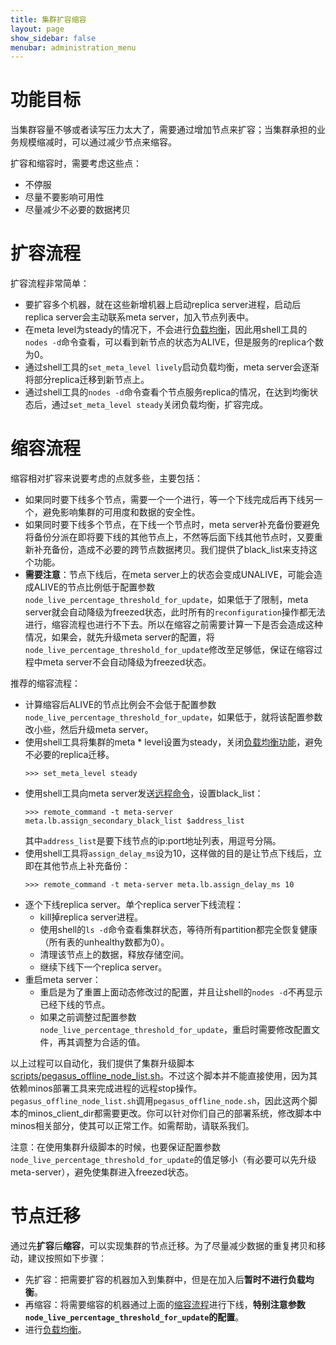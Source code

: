 ```yaml
---
title: 集群扩容缩容
layout: page
show_sidebar: false
menubar: administration_menu
---
```


# 功能目标

当集群容量不够或者读写压力太大了，需要通过增加节点来扩容；当集群承担的业务规模缩减时，可以通过减少节点来缩容。

扩容和缩容时，需要考虑这些点：
* 不停服
* 尽量不要影响可用性
* 尽量减少不必要的数据拷贝

# 扩容流程

扩容流程非常简单：
* 要扩容多个机器，就在这些新增机器上启动replica server进程，启动后replica server会主动联系meta server，加入节点列表中。
* 在meta level为steady的情况下，不会进行[负载均衡](rebalance)，因此用shell工具的`nodes -d`命令查看，可以看到新节点的状态为ALIVE，但是服务的replica个数为0。
* 通过shell工具的`set_meta_level lively`启动负载均衡，meta server会逐渐将部分replica迁移到新节点上。
* 通过shell工具的`nodes -d`命令查看个节点服务replica的情况，在达到均衡状态后，通过`set_meta_level steady`关闭负载均衡，扩容完成。

# 缩容流程

缩容相对扩容来说要考虑的点就多些，主要包括：
* 如果同时要下线多个节点，需要一个一个进行，等一个下线完成后再下线另一个，避免影响集群的可用度和数据的安全性。
* 如果同时要下线多个节点，在下线一个节点时，meta server补充备份要避免将备份分派在即将要下线的其他节点上，不然等后面下线其他节点时，又要重新补充备份，造成不必要的跨节点数据拷贝。我们提供了black_list来支持这个功能。
* **需要注意**：节点下线后，在meta server上的状态会变成UNALIVE，可能会造成ALIVE的节点比例低于配置参数`node_live_percentage_threshold_for_update`，如果低于了限制，meta server就会自动降级为freezed状态，此时所有的`reconfiguration`操作都无法进行，缩容流程也进行不下去。所以在缩容之前需要计算一下是否会造成这种情况，如果会，就先升级meta server的配置，将`node_live_percentage_threshold_for_update`修改至足够低，保证在缩容过程中meta server不会自动降级为freezed状态。

推荐的缩容流程：
* 计算缩容后ALIVE的节点比例会不会低于配置参数`node_live_percentage_threshold_for_update`，如果低于，就将该配置参数改小些，然后升级meta server。
* 使用shell工具将集群的meta * level设置为steady，关闭[负载均衡功能](rebalance)，避免不必要的replica迁移。
  ```
  >>> set_meta_level steady
  ```
* 使用shell工具向meta server发送[远程命令](remote-commands#meta-server)，设置black_list：
  ```
  >>> remote_command -t meta-server meta.lb.assign_secondary_black_list $address_list
  ```
  其中`address_list`是要下线节点的ip:port地址列表，用逗号分隔。
* 使用shell工具将`assign_delay_ms`设为10，这样做的目的是让节点下线后，立即在其他节点上补充备份：
  ```
  >>> remote_command -t meta-server meta.lb.assign_delay_ms 10
  ```
* 逐个下线replica server。单个replica server下线流程：
  * kill掉replica server进程。
  * 使用shell的`ls -d`命令查看集群状态，等待所有partition都完全恢复健康（所有表的unhealthy数都为0）。
  * 清理该节点上的数据，释放存储空间。
  * 继续下线下一个replica server。
* 重启meta server：
  * 重启是为了重置上面动态修改过的配置，并且让shell的`nodes -d`不再显示已经下线的节点。
  * 如果之前调整过配置参数`node_live_percentage_threshold_for_update`，重启时需要修改配置文件，再其调整为合适的值。

以上过程可以自动化，我们提供了集群升级脚本[scripts/pegasus_offline_node_list.sh](https://github.com/XiaoMi/pegasus/blob/master/scripts/pegasus_offline_node_list.sh)。不过这个脚本并不能直接使用，因为其依赖minos部署工具来完成进程的远程stop操作。`pegasus_offline_node_list.sh`调用`pegasus_offline_node.sh`，因此这两个脚本的minos_client_dir都需要更改。你可以针对你们自己的部署系统，修改脚本中minos相关部分，使其可以正常工作。如需帮助，请联系我们。

注意：在使用集群升级脚本的时候，也要保证配置参数`node_live_percentage_threshold_for_update`的值足够小（有必要可以先升级meta-server），避免使集群进入freezed状态。

# 节点迁移
通过先**扩容**后**缩容**，可以实现集群的节点迁移。为了尽量减少数据的重复拷贝和移动，建议按照如下步骤：
* 先扩容：把需要扩容的机器加入到集群中，但是在加入后**暂时不进行负载均衡**。
* 再缩容：将需要缩容的机器通过上面的[缩容流程](#缩容流程)进行下线，**特别注意参数`node_live_percentage_threshold_for_update`的配置**。
* 进行[负载均衡](rebalance)。
